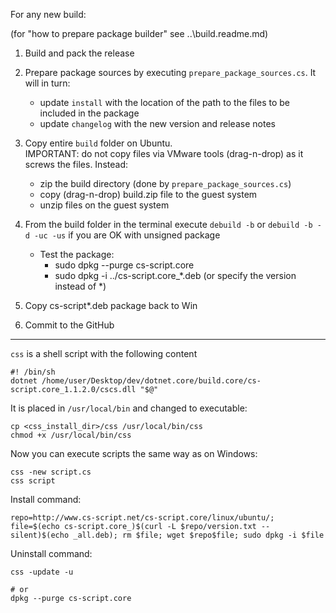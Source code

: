 For any new build:

(for "how to prepare package builder" see ..\build.readme.md)

1. Build and pack the release

2. Prepare package sources by executing `prepare_package_sources.cs`. It will in turn:
    - update `install` with the location of the path to the files to be included in the package
    - update `changelog` with the new version and release notes

3. Copy entire `build` folder on Ubuntu. <br>
    IMPORTANT: do not copy files via VMware tools (drag-n-drop) as it screws the files. Instead:

    - zip the build directory (done by `prepare_package_sources.cs`)
    - copy (drag-n-drop) build.zip file to the guest system
    - unzip files on the guest system

4. From the build folder in the terminal execute `debuild -b` or `debuild -b -d -uc -us` if you are OK with unsigned package

    - Test the package:
        - sudo dpkg --purge cs-script.core
        - sudo dpkg -i ../cs-script.core_*.deb  (or specify the version instead of *)

5. Copy cs-script*.deb package back to Win

6. Commit to the GitHub


------------------------------

`css` is a shell script with the following content

```
#! /bin/sh
dotnet /home/user/Desktop/dev/dotnet.core/build.core/cs-script.core_1.1.2.0/cscs.dll "$@"
```

It is placed in `/usr/local/bin` and changed to executable:
```
cp <css_install_dir>/css /usr/local/bin/css
chmod +x /usr/local/bin/css
```

Now you can execute scripts the same way as on Windows:

```
css -new script.cs
css script
```

Install command:
```
repo=http://www.cs-script.net/cs-script.core/linux/ubuntu/; file=$(echo cs-script.core_)$(curl -L $repo/version.txt --silent)$(echo _all.deb); rm $file; wget $repo$file; sudo dpkg -i $file
```

Uninstall command:

```
css -update -u

# or
dpkg --purge cs-script.core
```